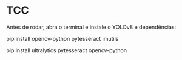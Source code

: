 # TCC

Antes de rodar, abra o terminal e instale o YOLOv8 e dependências:

pip install opencv-python pytesseract imutils

pip install ultralytics pytesseract opencv-python